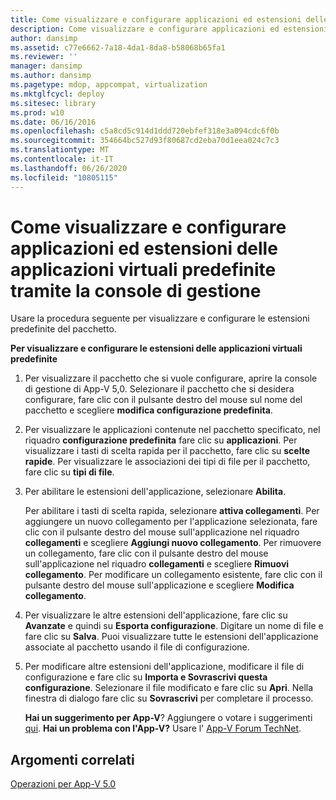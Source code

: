 ```yaml
---
title: Come visualizzare e configurare applicazioni ed estensioni delle applicazioni virtuali predefinite tramite la console di gestione
description: Come visualizzare e configurare applicazioni ed estensioni delle applicazioni virtuali predefinite tramite la console di gestione
author: dansimp
ms.assetid: c77e6662-7a18-4da1-8da8-b58068b65fa1
ms.reviewer: ''
manager: dansimp
ms.author: dansimp
ms.pagetype: mdop, appcompat, virtualization
ms.mktglfcycl: deploy
ms.sitesec: library
ms.prod: w10
ms.date: 06/16/2016
ms.openlocfilehash: c5a8cd5c914d1ddd720ebfef318e3a094cdc6f0b
ms.sourcegitcommit: 354664bc527d93f80687cd2eba70d1eea024c7c3
ms.translationtype: MT
ms.contentlocale: it-IT
ms.lasthandoff: 06/26/2020
ms.locfileid: "10805115"
---
```

# Come visualizzare e configurare applicazioni ed estensioni delle applicazioni virtuali predefinite tramite la console di gestione


Usare la procedura seguente per visualizzare e configurare le estensioni predefinite del pacchetto.

**Per visualizzare e configurare le estensioni delle applicazioni virtuali predefinite**

1.  Per visualizzare il pacchetto che si vuole configurare, aprire la console di gestione di App-V 5,0. Selezionare il pacchetto che si desidera configurare, fare clic con il pulsante destro del mouse sul nome del pacchetto e scegliere **modifica configurazione predefinita**.

2.  Per visualizzare le applicazioni contenute nel pacchetto specificato, nel riquadro **configurazione predefinita** fare clic su **applicazioni**. Per visualizzare i tasti di scelta rapida per il pacchetto, fare clic su **scelte rapide**. Per visualizzare le associazioni dei tipi di file per il pacchetto, fare clic su **tipi di file**.

3.  Per abilitare le estensioni dell'applicazione, selezionare **Abilita**.

    Per abilitare i tasti di scelta rapida, selezionare **attiva collegamenti**. Per aggiungere un nuovo collegamento per l'applicazione selezionata, fare clic con il pulsante destro del mouse sull'applicazione nel riquadro **collegamenti** e scegliere **Aggiungi nuovo collegamento**. Per rimuovere un collegamento, fare clic con il pulsante destro del mouse sull'applicazione nel riquadro **collegamenti** e scegliere **Rimuovi collegamento**. Per modificare un collegamento esistente, fare clic con il pulsante destro del mouse sull'applicazione e scegliere **Modifica collegamento**.

4.  Per visualizzare le altre estensioni dell'applicazione, fare clic su **Avanzate** e quindi su **Esporta configurazione**. Digitare un nome di file e fare clic su **Salva**. Puoi visualizzare tutte le estensioni dell'applicazione associate al pacchetto usando il file di configurazione.

5.  Per modificare altre estensioni dell'applicazione, modificare il file di configurazione e fare clic su **Importa e Sovrascrivi questa configurazione**. Selezionare il file modificato e fare clic su **Apri**. Nella finestra di dialogo fare clic su **Sovrascrivi** per completare il processo.

    **Hai un suggerimento per App-V**? Aggiungere o votare i suggerimenti [qui](http://appv.uservoice.com/forums/280448-microsoft-application-virtualization). **Hai un problema con l'App-V?** Usare l' [App-V Forum TechNet](https://social.technet.microsoft.com/Forums/home?forum=mdopappv).

## Argomenti correlati


[Operazioni per App-V 5.0](operations-for-app-v-50.md)

 

 





